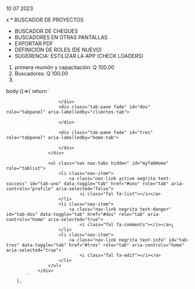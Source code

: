 
10 07 2023

x * BUSCADOR DE PROYECTOS
* BUSCADOR DE CHEQUES
* BUSCADORES EN OTRAS PANTALLAS
* EXPORTAR PDF
* DEFINICIÓN DE ROLES (DE NUEVO)
* SUGERENCIA: ESTILIZAR LA APP (CHECK LOADERS)



1) primera reunión y capacitación: Q 100.00
2) Buscadores:  Q 100.00
3) 








body:()=>{
            return `
                <div class="col-12 p-0">
                    <div class="tab-content" id="myTabHomeContent">
                        <div class="tab-pane fade show active" id="uno" role="tabpanel" aria-labelledby="dias-tab">
                    
                        </div>
                        <div class="tab-pane fade" id="dos" role="tabpanel" aria-labelledby="clientes-tab">
                          
                        </div>

                        <div class="tab-pane fade" id="tres" role="tabpanel" aria-labelledby="home-tab">
                           
                        </div>
                    </div>

                    <ul class="nav nav-tabs hidden" id="myTabHome" role="tablist">
                        <li class="nav-item">
                            <a class="nav-link active negrita text-success" id="tab-uno" data-toggle="tab" href="#uno" role="tab" aria-controls="profile" aria-selected="false">
                                <i class="fal fa-list"></i></a>
                        </li>
                        <li class="nav-item">
                            <a class="nav-link negrita text-danger" id="tab-dos" data-toggle="tab" href="#dos" role="tab" aria-controls="home" aria-selected="true">
                                <i class="fal fa-comments"></i></a>¿
                        </li> 
                        <li class="nav-item">
                            <a class="nav-link negrita text-info" id="tab-tres" data-toggle="tab" href="#tres" role="tab" aria-controls="home" aria-selected="true">
                                <i class="fal fa-edit"></i></a>
                        </li>                           
                    </ul>
                </div>
            `
        },